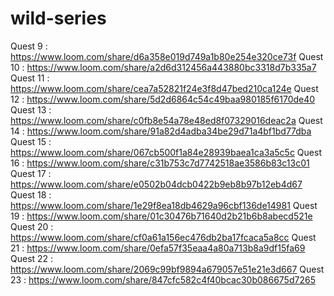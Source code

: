 # wild-series
Quest 9 : https://www.loom.com/share/d6a358e019d749a1b80e254e320ce73f
Quest 10 : https://www.loom.com/share/a2d6d312456a443880bc3318d7b335a7
Quest 11 : https://www.loom.com/share/cea7a52821f24e3f8d47bed210ca124e 
Quest 12 : https://www.loom.com/share/5d2d6864c54c49baa980185f6170de40 
Quest 13 : https://www.loom.com/share/c0fb8e54a78e48ed8f07329016deac2a 
Quest 14 : https://www.loom.com/share/91a82d4adba34be29d71a4bf1bd77dba 
Quest 15 : https://www.loom.com/share/067cb500f1a84e28939baea1ca3a5c5c 
Quest 16 : https://www.loom.com/share/c31b753c7d7742518ae3586b83c13c01 
Quest 17 : https://www.loom.com/share/e0502b04dcb0422b9eb8b97b12eb4d67 
Quest 18 : https://www.loom.com/share/1e29f8ea18db4629a96cbf136de14981 
Quest 19 : https://www.loom.com/share/01c30476b71640d2b21b6b8abecd521e 
Quest 20 : https://www.loom.com/share/cf0a61a156ec476db2ba17fcaca5a8cc
Quest 21 : https://www.loom.com/share/0efa57f35eaa4a80a713b8a9df15fa69 
Quest 22 : https://www.loom.com/share/2069c99bf9894a679057e51e21e3d667 
Quest 23 : https://www.loom.com/share/847cfc582c4f40bcac30b086675d7265
